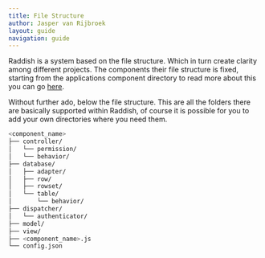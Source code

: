 ```yaml
---
title: File Structure
author: Jasper van Rijbroek
layout: guide
navigation: guide
---
```


Raddish is a system based on the file structure. Which in turn create clarity among different projects.
The components their file structure is fixed, starting from the applications component directory to read more about this you can go [here](/guide/objects/application.html).

Without further ado, below the file structure.
This are all the folders there are basically supported within Raddish, of course it is possible for you to add your own directories where you need them.

```bash
<component_name>
├── controller/
│   └── permission/
│   └── behavior/
├── database/
│   ├── adapter/
│   ├── row/
│   ├── rowset/
│   └── table/
│       └── behavior/
├── dispatcher/
│   └── authenticator/
├── model/
├── view/
├── <component_name>.js
└── config.json
```